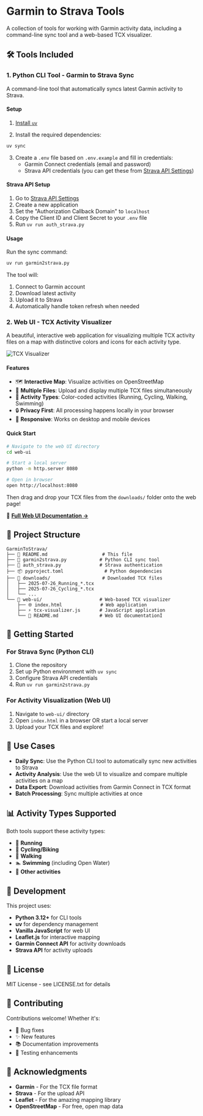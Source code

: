 # Garmin to Strava Tools

A collection of tools for working with Garmin activity data, including a command-line sync tool and a web-based TCX visualizer.

## 🛠 Tools Included

### 1. Python CLI Tool - Garmin to Strava Sync

A command-line tool that automatically syncs latest Garmin activity to Strava.

#### Setup

1. [Install `uv`](https://docs.astral.sh/uv/getting-started/installation/)

2. Install the required dependencies:
```bash
uv sync
```

3. Create a `.env` file based on `.env.example` and fill in credentials:
   - Garmin Connect credentials (email and password)
   - Strava API credentials (you can get these from [Strava API Settings](https://www.strava.com/settings/api))

#### Strava API Setup

1. Go to [Strava API Settings](https://www.strava.com/settings/api)
2. Create a new application
3. Set the "Authorization Callback Domain" to `localhost`
4. Copy the Client ID and Client Secret to your `.env` file
5. Run `uv run auth_strava.py`

#### Usage

Run the sync command:
```bash
uv run garmin2strava.py
```

The tool will:
1. Connect to Garmin account
2. Download latest activity
3. Upload it to Strava
4. Automatically handle token refresh when needed

### 2. Web UI - TCX Activity Visualizer

A beautiful, interactive web application for visualizing multiple TCX activity files on a map with distinctive colors and icons for each activity type.

![TCX Visualizer](https://img.shields.io/badge/Web-Visualizer-blue)

#### Features
- 🗺️ **Interactive Map**: Visualize activities on OpenStreetMap
- 📁 **Multiple Files**: Upload and display multiple TCX files simultaneously
- 🎨 **Activity Types**: Color-coded activities (Running, Cycling, Walking, Swimming)
- 🔒 **Privacy First**: All processing happens locally in your browser
- 📱 **Responsive**: Works on desktop and mobile devices

#### Quick Start

```bash
# Navigate to the web UI directory
cd web-ui

# Start a local server
python -m http.server 8080

# Open in browser
open http://localhost:8080
```

Then drag and drop your TCX files from the `downloads/` folder onto the web page!

📖 **[Full Web UI Documentation →](web-ui/README.md)**

## 📁 Project Structure

```
GarminToStrava/
├── 📄 README.md                    # This file
├── 🐍 garmin2strava.py            # Python CLI sync tool
├── 🔐 auth_strava.py              # Strava authentication
├── 📦 pyproject.toml               # Python dependencies
├── 📂 downloads/                   # Downloaded TCX files
│   ├── 2025-07-26_Running_*.tcx
│   ├── 2025-07-26_Cycling_*.tcx
│   └── ...
└── 📂 web-ui/                     # Web-based TCX visualizer
    ├── 🌐 index.html              # Web application
    ├── ⚡ tcx-visualizer.js       # JavaScript application
    └── 📖 README.md               # Web UI documentationÌ
```

## 🚀 Getting Started

### For Strava Sync (Python CLI)
1. Clone the repository
2. Set up Python environment with `uv sync`
3. Configure Strava API credentials
4. Run `uv run garmin2strava.py`

### For Activity Visualization (Web UI)
1. Navigate to `web-ui/` directory
2. Open `index.html` in a browser OR start a local server
3. Upload your TCX files and explore!

## 🎯 Use Cases

- **Daily Sync**: Use the Python CLI tool to automatically sync new activities to Strava
- **Activity Analysis**: Use the web UI to visualize and compare multiple activities on a map
- **Data Export**: Download activities from Garmin Connect in TCX format
- **Batch Processing**: Sync multiple activities at once

## 📊 Activity Types Supported

Both tools support these activity types:
- 🏃 **Running** 
- 🚴 **Cycling/Biking**
- 🚶 **Walking**
- 🏊 **Swimming** (including Open Water)
- 💪 **Other activities**

## 🔧 Development

This project uses:
- **Python 3.12+** for CLI tools
- **uv** for dependency management
- **Vanilla JavaScript** for web UI
- **Leaflet.js** for interactive mapping
- **Garmin Connect API** for activity downloads
- **Strava API** for activity uploads

## 📜 License

MIT License - see LICENSE.txt for details

## 🤝 Contributing

Contributions welcome! Whether it's:
- 🐛 Bug fixes
- ✨ New features
- 📚 Documentation improvements
- 🧪 Testing enhancements

## 🙏 Acknowledgments

- **Garmin** - For the TCX file format
- **Strava** - For the upload API
- **Leaflet** - For the amazing mapping library
- **OpenStreetMap** - For free, open map data
